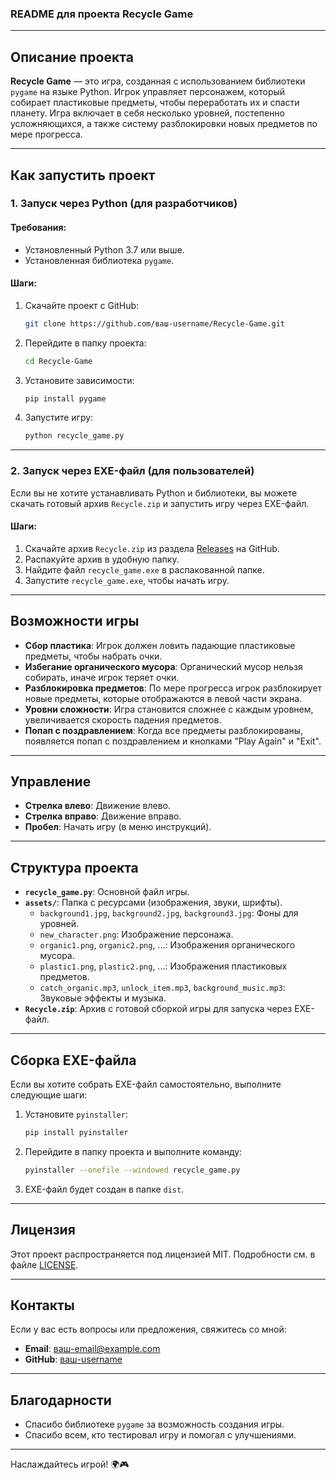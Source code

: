### README для проекта Recycle Game

---

## Описание проекта

**Recycle Game** — это игра, созданная с использованием библиотеки `pygame` на языке Python. Игрок управляет персонажем, который собирает пластиковые предметы, чтобы переработать их и спасти планету. Игра включает в себя несколько уровней, постепенно усложняющихся, а также систему разблокировки новых предметов по мере прогресса.

---

## Как запустить проект

### 1. Запуск через Python (для разработчиков)

#### Требования:
- Установленный Python 3.7 или выше.
- Установленная библиотека `pygame`.

#### Шаги:
1. Скачайте проект с GitHub:
   ```bash
   git clone https://github.com/ваш-username/Recycle-Game.git
   ```
2. Перейдите в папку проекта:
   ```bash
   cd Recycle-Game
   ```
3. Установите зависимости:
   ```bash
   pip install pygame
   ```
4. Запустите игру:
   ```bash
   python recycle_game.py
   ```

---

### 2. Запуск через EXE-файл (для пользователей)

Если вы не хотите устанавливать Python и библиотеки, вы можете скачать готовый архив `Recycle.zip` и запустить игру через EXE-файл.

#### Шаги:
1. Скачайте архив `Recycle.zip` из раздела [Releases](https://github.com/ваш-username/Recycle-Game/releases) на GitHub.
2. Распакуйте архив в удобную папку.
3. Найдите файл `recycle_game.exe` в распакованной папке.
4. Запустите `recycle_game.exe`, чтобы начать игру.

---

## Возможности игры

- **Сбор пластика**: Игрок должен ловить падающие пластиковые предметы, чтобы набрать очки.
- **Избегание органического мусора**: Органический мусор нельзя собирать, иначе игрок теряет очки.
- **Разблокировка предметов**: По мере прогресса игрок разблокирует новые предметы, которые отображаются в левой части экрана.
- **Уровни сложности**: Игра становится сложнее с каждым уровнем, увеличивается скорость падения предметов.
- **Попап с поздравлением**: Когда все предметы разблокированы, появляется попап с поздравлением и кнопками "Play Again" и "Exit".

---

## Управление

- **Стрелка влево**: Движение влево.
- **Стрелка вправо**: Движение вправо.
- **Пробел**: Начать игру (в меню инструкций).

---

## Структура проекта

- **`recycle_game.py`**: Основной файл игры.
- **`assets/`**: Папка с ресурсами (изображения, звуки, шрифты).
  - `background1.jpg`, `background2.jpg`, `background3.jpg`: Фоны для уровней.
  - `new_character.png`: Изображение персонажа.
  - `organic1.png`, `organic2.png`, ...: Изображения органического мусора.
  - `plastic1.png`, `plastic2.png`, ...: Изображения пластиковых предметов.
  - `catch_organic.mp3`, `unlock_item.mp3`, `background_music.mp3`: Звуковые эффекты и музыка.
- **`Recycle.zip`**: Архив с готовой сборкой игры для запуска через EXE-файл.

---

## Сборка EXE-файла

Если вы хотите собрать EXE-файл самостоятельно, выполните следующие шаги:

1. Установите `pyinstaller`:
   ```bash
   pip install pyinstaller
   ```
2. Перейдите в папку проекта и выполните команду:
   ```bash
   pyinstaller --onefile --windowed recycle_game.py
   ```
3. EXE-файл будет создан в папке `dist`.

---

## Лицензия

Этот проект распространяется под лицензией MIT. Подробности см. в файле [LICENSE](LICENSE).

---

## Контакты

Если у вас есть вопросы или предложения, свяжитесь со мной:
- **Email**: ваш-email@example.com
- **GitHub**: [ваш-username](https://github.com/ваш-username)

---

## Благодарности

- Спасибо библиотеке `pygame` за возможность создания игры.
- Спасибо всем, кто тестировал игру и помогал с улучшениями.

---

Наслаждайтесь игрой! 🌍🎮
